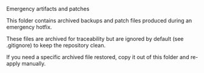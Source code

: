 Emergency artifacts and patches

This folder contains archived backups and patch files produced during an emergency hotfix.

These files are archived for traceability but are ignored by default (see .gitignore) to keep the repository clean.

If you need a specific archived file restored, copy it out of this folder and re-apply manually.
